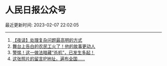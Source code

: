 # 人民日报公众号

最近更新时间: 2023-02-07 22:02:05

--- 
1. [【夜读】处理复杂问题最高明的方式](https://mp.weixin.qq.com/s/lNe4RSNae_hiVmyO2T7yPw) 
2. [舞台上告白的农民工火了！他的故事更动人](https://mp.weixin.qq.com/s/PE9M09I4ih0SsyeNAmRdUQ) 
3. [​警惕！这一做法暗藏“杀机”，已发生多起！](https://mp.weixin.qq.com/s/Ea7LyO2Do3DLIrNdLUU9Tw) 
4. [这张照片的留言IP地址，遍布全国……](https://mp.weixin.qq.com/s/cl7M3ismiAbZzW891sRdYA) 
